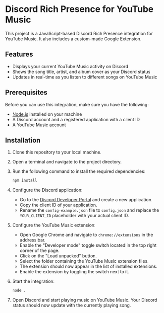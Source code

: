 # Discord Rich Presence for YouTube Music

This project is a JavaScript-based Discord Rich Presence integration for YouTube Music. It also includes a custom-made Google Extension.

## Features

- Displays your current YouTube Music activity on Discord
- Shows the song title, artist, and album cover as your Discord status
- Updates in real-time as you listen to different songs on YouTube Music

## Prerequisites

Before you can use this integration, make sure you have the following:

- [Node.js](https://nodejs.org) installed on your machine
- A Discord account and a registered application with a client ID
- A YouTube Music account

## Installation

1. Clone this repository to your local machine.
2. Open a terminal and navigate to the project directory.
3. Run the following command to install the required dependencies:

   ```bash
   npm install
   ```

4. Configure the Discord application:

   - Go to the [Discord Developer Portal](https://discord.com/developers/applications) and create a new application.
   - Copy the client ID of your application.
   - Rename the `config-example.json` file to `config.json` and replace the `YOUR_CLIENT_ID` placeholder with your actual client ID.

5. Configure the YouTube Music extension:

   - Open Google Chrome and navigate to `chrome://extensions` in the address bar.
   - Enable the "Developer mode" toggle switch located in the top right corner of the page.
   - Click on the "Load unpacked" button.
   - Select the folder containing the YouTube Music extension files.
   - The extension should now appear in the list of installed extensions.
   - Enable the extension by toggling the switch next to it.

6. Start the integration:

   ```bash
   node .
   ```

7. Open Discord and start playing music on YouTube Music. Your Discord status should now update with the currently playing song.
